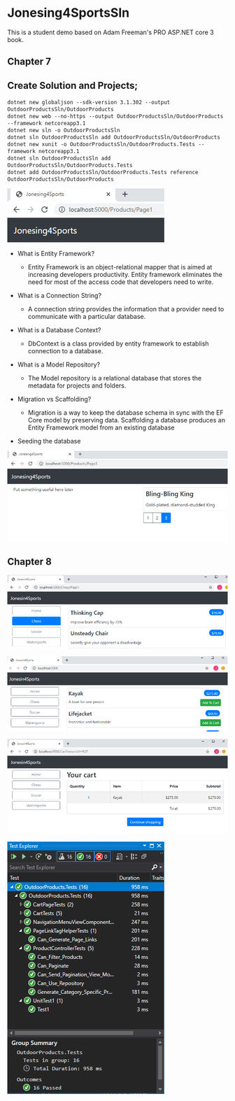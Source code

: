 # Jonesing4SportsSln
This is a student demo based on Adam Freeman's PRO ASP.NET core 3 book.

## Chapter 7

## Create Solution and Projects;

    dotnet new globaljson --sdk-version 3.1.302 --output OutdoorProductsSln/OutdoorProducts
    dotnet new web --no-https --output OutdoorProductsSln/OutdoorProducts --framework netcoreapp3.1
    dotnet new sln -o OutdoorProductsSln
    dotnet sln OutdoorProductsSln add OutdoorProductsSln/OutdoorProducts 
    dotnet new xunit -o OutdoorProductsSln/OutdoorProducts.Tests --framework netcoreapp3.1
    dotnet sln OutdoorProductsSln add OutdoorProductsSln/OutdoorProducts.Tests 
    dotnet add OutdoorProductsSln/OutdoorProducts.Tests reference OutdoorProductsSln/OutdoorProducts


![SportsStore](https://github.com/JacobJones6154/Jonesing4SportsSln/blob/master/Clips/Sportsstore.PNG)


* What is Entity Framework?
    * Entity Framework is an object-relational mapper that is aimed at increasing developers productivity. Entity framework eliminates the need for most of the access code that developers need to write. 

* What is a Connection String?
    * A connection string provides the information that a provider need to communicate with a particular database. 

* What is a Database Context?
    * DbContext is a class provided by entity framework to establish connection to a database.

* What is a Model Repository?
    * The Model repository is a relational database that stores the metadata for projects and folders.

* Migration vs Scaffolding?
    * Migration is a way to keep the database schema in sync with the EF Core model by preserving data.  Scaffolding a database produces an Entity Framework model from an existing database
    
* Seeding the database

![Progressimage](https://github.com/JacobJones6154/Jonesing4SportsSln/blob/master/Clips/7-9.PNG)


## Chapter 8

![Progress](https://github.com/JacobJones6154/Jonesing4SportsSln/blob/master/Clips/8-5.PNG)

![Progress](https://github.com/JacobJones6154/Jonesing4SportsSln/blob/master/Clips/8-10.PNG)

![Progress](https://github.com/JacobJones6154/Jonesing4SportsSln/blob/master/Clips/8-11.PNG)

![Progress](https://github.com/JacobJones6154/Jonesing4SportsSln/blob/master/Clips/TestCases.PNG)
